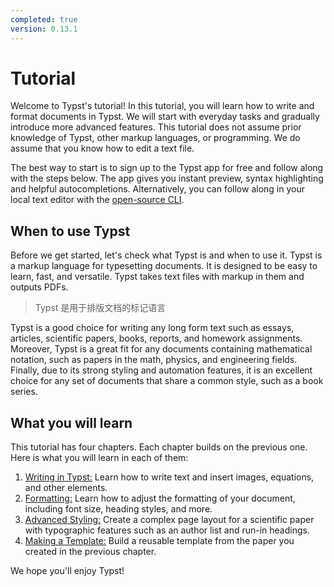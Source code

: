 ```yaml
---
completed: true
version: 0.13.1
---
```

# Tutorial
Welcome to Typst's tutorial! In this tutorial, you will learn how to write and format documents in Typst. We will start with everyday tasks and gradually introduce more advanced features. This tutorial does not assume prior knowledge of Typst, other markup languages, or programming. We do assume that you know how to edit a text file.

The best way to start is to sign up to the Typst app for free and follow along with the steps below. The app gives you instant preview, syntax highlighting and helpful autocompletions. Alternatively, you can follow along in your local text editor with the [open-source CLI](https://github.com/typst/typst).

## When to use Typst
Before we get started, let's check what Typst is and when to use it. Typst is a markup language for typesetting documents. It is designed to be easy to learn, fast, and versatile. Typst takes text files with markup in them and outputs PDFs.
>  Typst 是用于排版文档的标记语言

Typst is a good choice for writing any long form text such as essays, articles, scientific papers, books, reports, and homework assignments. Moreover, Typst is a great fit for any documents containing mathematical notation, such as papers in the math, physics, and engineering fields. Finally, due to its strong styling and automation features, it is an excellent choice for any set of documents that share a common style, such as a book series.

## What you will learn
This tutorial has four chapters. Each chapter builds on the previous one. Here is what you will learn in each of them:

1. [Writing in Typst:](https://typst.app/docs/tutorial/writing-in-typst/) Learn how to write text and insert images, equations, and other elements.
2. [Formatting:](https://typst.app/docs/tutorial/formatting/) Learn how to adjust the formatting of your document, including font size, heading styles, and more.
3. [Advanced Styling:](https://typst.app/docs/tutorial/advanced-styling/) Create a complex page layout for a scientific paper with typographic features such as an author list and run-in headings.
4. [Making a Template:](https://typst.app/docs/tutorial/making-a-template/) Build a reusable template from the paper you created in the previous chapter.

We hope you'll enjoy Typst!